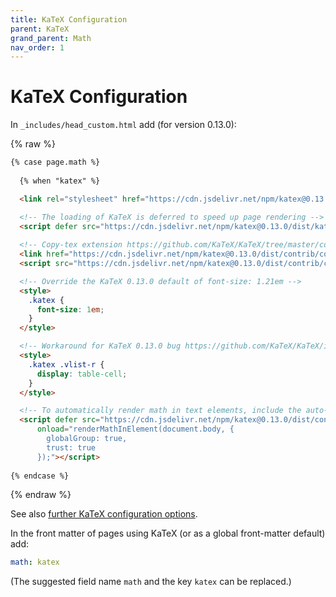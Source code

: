```yaml
---
title: KaTeX Configuration
parent: KaTeX
grand_parent: Math
nav_order: 1
---
```

# KaTeX Configuration

In `_includes/head_custom.html` add (for version 0.13.0):

{% raw %}
```html
{% case page.math %}
     
  {% when "katex" %}

  <link rel="stylesheet" href="https://cdn.jsdelivr.net/npm/katex@0.13.0/dist/katex.min.css" integrity="sha384-t5CR+zwDAROtph0PXGte6ia8heboACF9R5l/DiY+WZ3P2lxNgvJkQk5n7GPvLMYw" crossorigin="anonymous">

  <!-- The loading of KaTeX is deferred to speed up page rendering -->
  <script defer src="https://cdn.jsdelivr.net/npm/katex@0.13.0/dist/katex.min.js" integrity="sha384-FaFLTlohFghEIZkw6VGwmf9ISTubWAVYW8tG8+w2LAIftJEULZABrF9PPFv+tVkH" crossorigin="anonymous"></script>
  
  <!-- Copy-tex extension https://github.com/KaTeX/KaTeX/tree/master/contrib/copy-tex -->
  <link href="https://cdn.jsdelivr.net/npm/katex@0.13.0/dist/contrib/copy-tex.css" rel="stylesheet" type="text/css">
  <script src="https://cdn.jsdelivr.net/npm/katex@0.13.0/dist/contrib/copy-tex.min.js" integrity="sha384-Ep9Es0VCjVn9dFeaN2uQxgGcGmG+pfZ4eBaHxUpxXDORrrVACZVOpywyzvFRGbmv" crossorigin="anonymous"></script>

  <!-- Override the KaTeX 0.13.0 default of font-size: 1.21em -->
  <style>
    .katex { 
      font-size: 1em; 
    }
  </style>

  <!-- Workaround for KaTeX 0.13.0 bug https://github.com/KaTeX/KaTeX/issues/2815 -->
  <style>
    .katex .vlist-r {
      display: table-cell;
    }
  </style>

  <!-- To automatically render math in text elements, include the auto-render extension: -->
  <script defer src="https://cdn.jsdelivr.net/npm/katex@0.13.0/dist/contrib/auto-render.min.js" integrity="sha384-bHBqxz8fokvgoJ/sc17HODNxa42TlaEhB+w8ZJXTc2nZf1VgEaFZeZvT4Mznfz0v" crossorigin="anonymous"
      onload="renderMathInElement(document.body, {
        globalGroup: true,
        trust: true
      });"></script>
   
{% endcase %}
```
{% endraw %}

See also [further KaTeX configuration options](https://katex.org/docs/options.html).

In the front matter of pages using KaTeX (or as a global front-matter default) add:

```yaml
math: katex
```

(The suggested field name `math` and the key `katex` can be replaced.)
  
